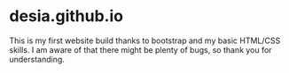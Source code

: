# desia.github.io
This is my first website build thanks to bootstrap and my basic HTML/CSS skills. I am aware of that there might be plenty of bugs, so thank you for understanding.
